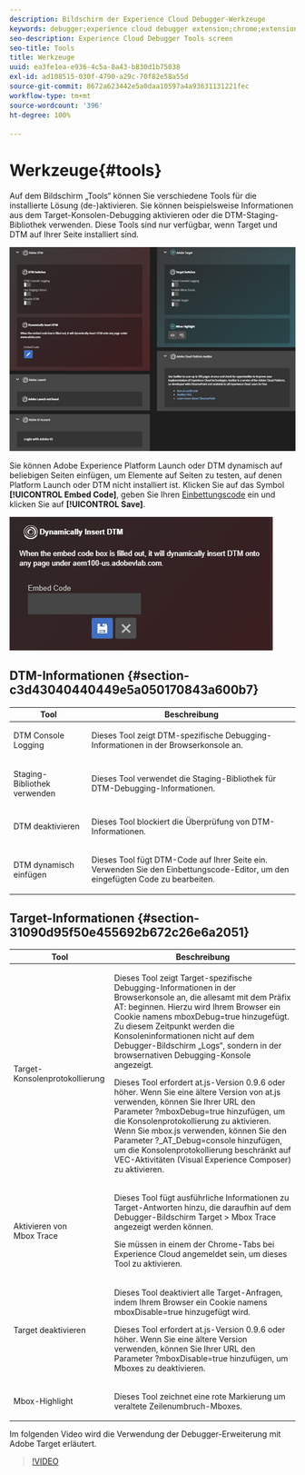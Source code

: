 ```yaml
---
description: Bildschirm der Experience Cloud Debugger-Werkzeuge
keywords: debugger;experience cloud debugger extension;chrome;extension;tools;dtm;target
seo-description: Experience Cloud Debugger Tools screen
seo-title: Tools
title: Werkzeuge
uuid: ea3fe1ea-e936-4c5a-8a43-b830d1b75038
exl-id: ad108515-030f-4790-a29c-70f82e58a55d
source-git-commit: 8672a623442e5a0daa10597a4a93631131221fec
workflow-type: tm+mt
source-wordcount: '396'
ht-degree: 100%

---
```


# Werkzeuge{#tools}

Auf dem Bildschirm „Tools“ können Sie verschiedene Tools für die installierte Lösung (de-)aktivieren. Sie können beispielsweise Informationen aus dem Target-Konsolen-Debugging aktivieren oder die DTM-Staging-Bibliothek verwenden. Diese Tools sind nur verfügbar, wenn Target und DTM auf Ihrer Seite installiert sind.

![](assets/tools.jpg)

Sie können Adobe Experience Platform Launch oder DTM dynamisch auf beliebigen Seiten einfügen, um Elemente auf Seiten zu testen, auf denen Platform Launch oder DTM nicht installiert ist. Klicken Sie auf das Symbol **[!UICONTROL Embed Code]**, geben Sie Ihren [Einbettungscode](https://docs.adobe.com/content/help/de-DE/dtm/using/client-side/deployment.html) ein und klicken Sie auf **[!UICONTROL Save]**.

![](assets/tools-embedcode.jpg)

## DTM-Informationen {#section-c3d43040440449e5a050170843a600b7}

<table id="table_04625C3319134E169A35DB74C1D1FB31"> 
 <thead> 
  <tr> 
   <th colname="col1" class="entry"> Tool </th> 
   <th colname="col2" class="entry"> Beschreibung </th> 
  </tr>
 </thead>
 <tbody> 
  <tr> 
   <td colname="col1"> <p> DTM Console Logging </p> </td> 
   <td colname="col2"> <p>Dieses Tool zeigt DTM-spezifische Debugging-Informationen in der Browserkonsole an. </p> </td> 
  </tr> 
  <tr> 
   <td colname="col1"> <p>Staging-Bibliothek verwenden </p> </td> 
   <td colname="col2"> <p>Dieses Tool verwendet die Staging-Bibliothek für DTM-Debugging-Informationen. </p> </td> 
  </tr> 
  <tr> 
   <td colname="col1"> <p>DTM deaktivieren </p> </td> 
   <td colname="col2"> <p>Dieses Tool blockiert die Überprüfung von DTM-Informationen. </p> </td> 
  </tr> 
  <tr> 
   <td colname="col1"> <p> DTM dynamisch einfügen </p> </td> 
   <td colname="col2"> <p> Dieses Tool fügt DTM-Code auf Ihrer Seite ein. Verwenden Sie den Einbettungscode-Editor, um den eingefügten Code zu bearbeiten. </p> </td> 
  </tr> 
 </tbody> 
</table>

## Target-Informationen {#section-31090d95f50e455692b672c26e6a2051}

<table id="table_A71D269B49F4417599EBACA44D5CCF4F"> 
 <thead> 
  <tr> 
   <th colname="col1" class="entry"> Tool </th> 
   <th colname="col2" class="entry"> Beschreibung </th> 
  </tr>
 </thead>
 <tbody> 
  <tr> 
   <td colname="col1"> <p>Target-Konsolenprotokollierung </p> </td> 
   <td colname="col2"> <p>Dieses Tool zeigt Target-spezifische Debugging-Informationen in der Browserkonsole an, die allesamt mit dem Präfix <span class="codeph">AT:</span> beginnen. Hierzu wird Ihrem Browser ein Cookie namens <span class="codeph"> mboxDebug=true</span> hinzugefügt. Zu diesem Zeitpunkt werden die Konsoleninformationen nicht auf dem Debugger-Bildschirm „Logs“, sondern in der browsernativen Debugging-Konsole angezeigt. </p> <p> Dieses Tool erfordert at.js-Version 0.9.6 oder höher. Wenn Sie eine ältere Version von at.js verwenden, können Sie Ihrer URL den Parameter <span class="codeph">?mboxDebug=true</span> hinzufügen, um die Konsolenprotokollierung zu aktivieren. Wenn Sie mbox.js verwenden, können Sie den Parameter <span class="codeph">?_AT_Debug=console</span> hinzufügen, um die Konsolenprotokollierung beschränkt auf VEC-Aktivitäten (Visual Experience Composer) zu aktivieren. </p> </td> 
  </tr> 
  <tr> 
   <td colname="col1"> <p> Aktivieren von Mbox Trace </p> </td> 
   <td colname="col2"> <p>Dieses Tool fügt ausführliche Informationen zu Target-Antworten hinzu, die daraufhin auf dem Debugger-Bildschirm <span class="uicontrol">Target &gt; Mbox Trace</span> angezeigt werden können. </p> <p> Sie müssen in einem der Chrome-Tabs bei Experience Cloud angemeldet sein, um dieses Tool zu aktivieren. </p> </td> 
  </tr> 
  <tr> 
   <td colname="col1"> <p>Target deaktivieren </p> </td> 
   <td colname="col2"> <p>Dieses Tool deaktiviert alle Target-Anfragen, indem Ihrem Browser ein Cookie namens <span class="codeph"> mboxDisable=true</span> hinzugefügt wird. </p> <p> Dieses Tool erfordert at.js-Version 0.9.6 oder höher. Wenn Sie eine ältere Version verwenden, können Sie Ihrer URL den Parameter <span class="codeph">?mboxDisable=true</span> hinzufügen, um Mboxes zu deaktivieren. </p> </td> 
  </tr> 
  <tr> 
   <td colname="col1"> <p> Mbox-Highlight </p> </td> 
   <td colname="col2"> <p> Dieses Tool zeichnet eine rote Markierung um veraltete Zeilenumbruch-Mboxes. </p> </td> 
  </tr> 
 </tbody> 
</table>

Im folgenden Video wird die Verwendung der Debugger-Erweiterung mit Adobe Target erläutert.

>[!VIDEO](https://video.tv.adobe.com/v/23115t2/)
